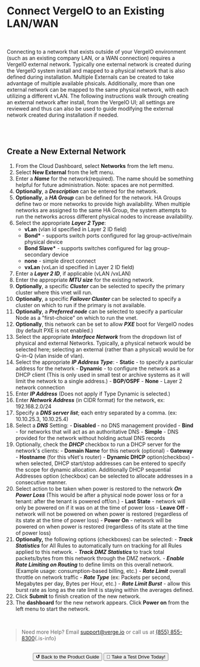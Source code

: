 

# Connect VergeIO  to an Existing LAN/WAN

<br>

Connecting to a network that exists outside of your VergeIO environment (such as an existing company LAN, or a WAN connection) requires a VergeIO  external network. Typically one external network is created during the VergeIO  system install and mapped to a physical network that is also defined during installation. Multiple Externals can be created to take advantage of multiple available phsicals. Additionally, more than one external network can be mapped to the same physical network, with each utilizing a different vLAN. The following instructions walk through creating an external network after install, from the VergeIO  UI; all settings are reviewed and thus can also be used to guide modifying the external network created during installation if needed.

<br>
<br>

## Create a New External Network

1.  From the Cloud Dashboard, select **Networks** from the left menu.
2.  Select **New External** from the left menu.
3.  Enter a ***Name*** for the network(required). The name should be something helpful for future administration. Note: spaces are not permitted.
4.  **Optionally**, a ***Description*** can be entered for the network.
5.  **Optionally**, a ***HA Group*** can be defined for the network. HA Groups define two or more networks to provide high availability. When multiple networks are assigned to the same HA Group, the system attempts to run the networks across different physical nodes to increase availability.
6.  Select the appropriate ***Layer 2 Type***:
    -   **vLan** (vlan id specified in Layer 2 ID field)
    -   **Bond\*** - supports switch ports configured for lag group-active/main physical device
    -   **Bond Slave\*** - supports switches configured for lag group-secondary device
    -   **none** \- simple direct connect
    -   **vxLan** (vxLan id specified in Layer 2 ID field)
7.  Enter a ***Layer 2 ID***, if applicable (vLAN /vxLAN)
8.  Enter the appropriate ***MTU size*** for the existing network.
9.  **Optionally**, a specific ***Cluster*** can be selected to specify the primary cluster where this vnet will run.
10.  **Optionally**, a specific ***Failover Cluster*** can be selected to specify a cluster on which to run if the primary is not available.
11.  **Optionally**, a ***Preferred node*** can be selected to specify a particular Node as a "first-choice" on which to run the vnet.
12.  **Optionally**, this network can be set to allow ***PXE*** boot for VergeIO  nodes (by default PXE is not enabled.)
13.  Select the appropriate ***Interface Network*** from the dropdown list of physical and external Networks. Typically, a physical network would be selected here; selecting an external (rather than a physical) would be for Q-in-Q (vlan inside of vlan).
14.  Select the appropriate ***IP Address Type***:
    -   **Static** - to specify a particular address for the network
    -   **Dynamic** - to configure the network as a DHCP client (This is only used in small test or archive systems as it will limit the network to a single address.)
    -   **BGP/OSPF**
    -   **None** - Layer 2 network connection
15.  Enter ***IP Address*** (Does not apply if Type Dynamic is selected.)
16.  Enter ***Network Address*** (in CIDR format) for the network, ex: 192.168.2.0/24
17.  Specify a ***DNS server list***; each entry separated by a comma. (ex: 10.10.25.3, 10.10.25.4)
18.  Select a ***DNS*** Setting:
    -   **Disabled** - no DNS management provided
    -   **Bind** \- for networks that will act as an authoritative DNS
    -   **Simple** - DNS provided for the network without holding actual DNS records
19.  Optionally, check the ***DHCP*** checkbox to run a DHCP server for the network's clients:
    -   **Domain Name** for this network (optional)
    -   **Gateway**
    -   **Hostname** (for this vNet's router)
    -   **Dynamic DHCP** option(checkbox) - when selected, DHCP start/stop addresses can be entered to specify the scope for dynamic allocation. Additionally DHCP sequential Addresses option (checkbox) can be selected to allocate addresses in a consecutive manner.
20.  Select action to be taken when power is restored to the network ***On Power Loss*** (This would be after a physical node power loss or for a tenant: after the tenant is powered off/on.)
    -   **Last State** - network will only be powered on if it was on at the time of power loss
    -   **Leave Off** - network will not be powered on when power is restored (regardless of its state at the time of power loss)
    -   **Power On** - network will be powered on when power is restored (regardless of its state at the time of power loss)
21.  **Optionally,** the following options (checkboxes) can be selected:
    -   ***Track Statistics*** for All Rules to automatically turn on tracking for all Rules applied to this network.
    -   ***Track DMZ Statistics*** to track total packets/bytes from this network through the DMZ network.
    -   ***Enable Rate Limiting on Routing*** to define limits on this overall network. (Example usage: consumption-based billing, etc.)
    -   ***Rate Limit*** overall throttle on network traffic
    -   ***Rate Type*** (ex: Packets per second, Megabytes per day, Bytes per Hour, etc.)
    -   ***Rate Limit Burst*** - allow this burst rate as long as the rate limit is staying within the averages defined.
22.  Click **Submit** to finish creation of the new network.
23.  The **dashboard** for the new network appears. Click **Power on** from the left menu to start the network.

<br>   

> Need more Help? Email <a href="mailto:support@verge.io?subject=Support Inquiry" target="_blank" rel="noopener noreferrer">support@verge.io</a> or call us at <a href="tel:+855-855-8300">(855) 855-8300</a>{.is-info}

<br>

<div style="text-align:center; margin-bottom:5px">
  <a href="../ProductGuide/menu"><button class="button-grey"><b>↺</b> Back to the Product Guide</button></a>
  <a href="https://www.verge.io/test-drive#Demo-Section"><button class="button-cta">🚗 Take a Test Drive Today!</button></a>
</div>